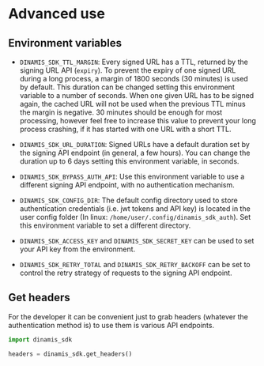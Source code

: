 # Advanced use

## Environment variables

- `DINAMIS_SDK_TTL_MARGIN`: 
Every signed URL has a TTL, returned by the signing URL API (`expiry`).
To prevent the expiry of one signed URL during a long process, a margin of 
1800 seconds (30 minutes) is used by default. This duration can be changed 
setting this environment variable to a number of seconds. When one given 
URL has to be signed again, the cached URL will not be used when the 
previous TTL minus the margin is negative. 30 minutes should be enough 
for most processing, however feel free to increase this value to prevent 
your long process crashing, if it has started with one URL with a short TTL.

- `DINAMIS_SDK_URL_DURATION`: 
Signed URLs have a default duration set by the signing API endpoint (in 
general, a few hours). You can change the duration up to 6 days setting 
this environment variable, in seconds.

- `DINAMIS_SDK_BYPASS_AUTH_API`: 
Use this environment variable to use a different signing API endpoint, 
with no authentication mechanism.

- `DINAMIS_SDK_CONFIG_DIR`: 
The default config directory used to store authentication credentials (i.e. 
jwt tokens and API key) is located in the user config folder (In linux: 
`/home/user/.config/dinamis_sdk_auth`). Set this environment variable to 
set a different directory.

- `DINAMIS_SDK_ACCESS_KEY` and `DINAMIS_SDK_SECRET_KEY` can be used to 
set your API key from the environment.

- `DINAMIS_SDK_RETRY_TOTAL` and `DINAMIS_SDK_RETRY_BACKOFF` can be set to 
control the retry strategy of requests to the signing API endpoint.

## Get headers

For the developer it can be convenient just to grab headers (whatever the 
authentication method is) to use them is various API endpoints.

```python
import dinamis_sdk

headers = dinamis_sdk.get_headers()
```
